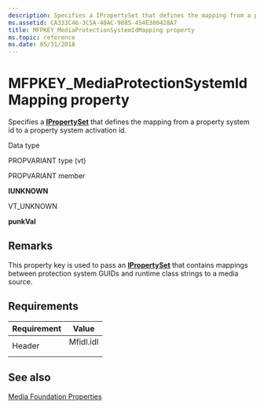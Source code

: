 ```yaml
---
description: Specifies a IPropertySet that defines the mapping from a property system id to a property system activation id.
ms.assetid: CA333C46-3C5A-40AC-9885-454E380428A7
title: MFPKEY_MediaProtectionSystemIdMapping property
ms.topic: reference
ms.date: 05/31/2018
---
```


# MFPKEY\_MediaProtectionSystemIdMapping property

Specifies a [**IPropertySet**](/uwp/api/Windows.Foundation.Collections.IPropertySet) that defines the mapping from a property system id to a property system activation id.



Data type

PROPVARIANT type (vt)

PROPVARIANT member

**IUNKNOWN**

VT\_UNKNOWN

**punkVal**



## Remarks

This property key is used to pass an [**IPropertySet**](/uwp/api/Windows.Foundation.Collections.IPropertySet) that contains mappings between protection system GUIDs and runtime class strings to a media source.

## Requirements



| Requirement | Value |
|-------------------|--------------------------------------------------------------------------------------|
| Header<br/> | <dl> <dt>Mfidl.idl</dt> </dl> |



## See also

<dl> <dt>

[Media Foundation Properties](media-foundation-properties.md)
</dt> </dl>

 

 
